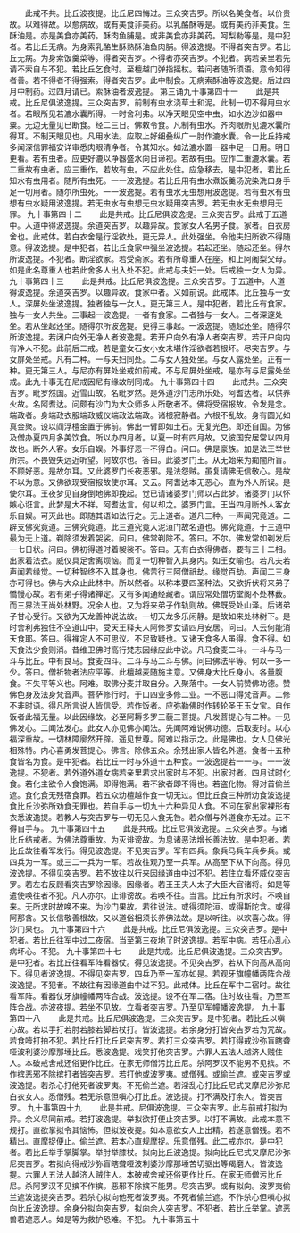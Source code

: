 <!-- { "loadSidebar": true } -->
　　此戒不共。比丘波夜提。比丘尼四悔过。三众突吉罗。所以名美食者。以价贵故。以难得故。以愈病故。或有美食非美药。以乳酪酥等是。或有美药非美食。生酥油是。亦是美食亦美药。酥肉鱼脯是。或非美食亦非美药。呵梨勒等是。是中犯者。若比丘无病。为身索乳酪生酥熟酥油鱼肉脯。得波逸提。不得者突吉罗。若比丘无病。为身索饭羹菜等。得者突吉罗。不得者亦突吉罗。不犯者。病若亲里若先请不索自与不犯。若比丘乞食时。至檀越门弹指摇杖。若问者随所须语。意令知得者善。若不得者不得强索。得者突吉罗。此中制食。无病索酥油等波逸提。后过四月中制药。过四月请已。索酥油者波逸提。
第三诵九十事第四十一
　　此是共戒。比丘尼俱波逸提。三众突吉罗。前制有虫水浇草土和泥。此制一切不得用虫水者。若眼所见若漉水囊所得。一时舍利弗。以净天眼见空中虫。如水边沙如器中粟。无边无量见已断食。经二三日。佛敕令食。凡制有虫水。齐肉眼所见漉水囊所得耳。不制天眼见也。凡用水法。应取上好细叠纵广一肘作漉水囊。令一比丘持戒多闻深信罪福安详审悉肉眼清净者。令其知水。如法漉水置一器中足一日用。明日更看。若有虫者。应更好漉以净器盛水向日谛视。若故有虫。应作二重漉水囊。若二重故有虫者。应三重作。若故有虫。不应此处住。应急移去。是中犯者。若比丘知水有虫用者。随所有虫死。一一波逸提。若比丘用有虫水煮饭羹汤浣染洗口身手足一切用者。随尔所虫死。一一波逸提。若有虫水无虫想用波逸提。若有虫水有虫想有虫水疑用波逸提。若无虫水有虫想无虫水疑用突吉罗。若无虫水无虫想用无罪。
九十事第四十二
　　此是共戒。比丘尼俱波逸提。三众突吉罗。此戒于五道中。人道中得波逸提。余道突吉罗。以趣异故。食家女人名男子食。家者。白衣房舍也。此戒体。若白衣舍是行淫欲处。更无异人。此处强坐。令他夫妇所欲不得随意。得波逸提。是中犯者。若比丘食家中强坐波逸提。若起还坐。随起还坐。得尔所波逸提。不犯者。断淫欲家。若受斋家。若有所尊重人在座。和上阿阇梨父母。如是此名尊重人也若此舍多人出入处不犯。此戒与夫妇一处。后戒独一女人为异。
九十事第四十三
　　此是共戒。比丘尼俱波逸提。三众突吉罗。于五道中。人道得波逸提。余道突吉罗。以趣异故。食家中者。义如前说。此戒体。比丘独与一女人。深屏处坐波逸提。独者独与一女人。更无第三人。是中犯者。若比丘有食家。独与一女人共坐。三事起一波逸提。一者有食家。二者独与一女人。三者深邃处坐。若从坐起还坐。随得尔所波逸提。更得三事起。一波逸提。随起还坐。随得尔所波逸提。若闭户向外无净人者波逸提。若开户向外有净人者突吉罗。若开户向内有净人不犯。此前后二戒。若是童女石女小女未堪作淫欲者若根坏。尽突吉罗。与女屏处坐戒。凡有二种。一与夫妇同处。二与女人独处坐。与女人露处坐。正有一种。更无第三人。与尼亦有屏处坐戒如前戒。不与尼屏处坐戒。是亦有与尼露处坐戒。此九十事无在尼戒因尼有缘故制同戒。
九十事第四十四
　　此戒共。三众突吉罗。毗罗然国。近雪山故。名毗罗然。是外道沙门志所乐处。阿耆达者。以供养火故。名阿耆达。问颇有沙门为大众师多人所敬者不。佛将受宿报故。令发是念。端政者。身端政衣服端政威仪端政法端政。诸根寂静者。六根不乱故。身有圆光如真金聚。设以阎浮檀金置于佛前。佛出一臂即如土石。无复光色。即还自国。为佛及僧办夏四月多美饮食。所以办四月者。以夏一时有四月故。又彼国安居常以四月故也。断外人客。女乐自娱。外事好恶一不得白。问曰。佛是豪族。加是法王举世所宗。不畏毁失远近听望。何故尔也。答曰。此婆罗门王。从无始来为痴闇所盲。不顾好恶。是故尔耳。又此婆罗门长夜恶邪。是法怨贼。虽复请佛无信敬心。是故不以为意。又佛欲现受宿报故使尔耳。又云。阿耆达本无恶心。直为外人所误。是使尔耳。王夜梦见自身倒地佛即挽起。觉已请诸婆罗门师以占此梦。诸婆罗门以怀嫉心诳言。此梦是大不祥。阿耆达言。何以却之。婆罗门言。王当四月断外人客女乐自娱。可灭此也。即随其语如法行之。无上道者。道凡三种。一声闻究竟道。二辟支佛究竟道。三佛究竟道。此三道究竟入泥洹门故名道也。佛究竟道。于三道中最为无上道。剃除须发着袈裟。问曰。佛常剃除不。答曰。不尔。佛发常如剃发后一七日状。问曰。佛初得道时着袈裟不。答曰。无有白衣得佛者。要有三十二相。出家着法衣。威仪具足舍离烦恼。而复一切种智入其身内。如王女喻也。若凡夫若声闻若缘觉。一切种智终不入其身也。佛苦行三阿僧祇劫。缘觉百劫。声闻二三身亦可得也。佛与大众止此林中。所以然者。以称本要四圣种法。又欲折伏将来弟子憍慢心故。若有弟子得诸禅定。又有多闻通经藏者。谓应常处僧坊堂阁不处林薮。而三界法王尚处林野。况余人也。又为将来弟子作轨则故。佛既受处山泽。后诸弟子甘心受行。又欲为天龙善神说法故。一切天龙多乐闲静。是故如来处林树下。是时舍利弗独住不空道山中。受天王释夫人阿修罗女请四月安居。问曰。人云何能消天食耶。答曰。得禅定人不可思议。不足致疑也。又诸天食多人虽得。食不得。如天食法少食则消。昔维卫佛时高行梵志因缘应此中说。凡马食麦二斗。一斗与马一斗与比丘。中有良马。食麦四斗。二斗与马二斗与佛。问曰佛法平等。何以一多一少。答曰。僧祈物者法应平等。此檀越麦随施主意。又佛身大比丘身小。各量腹食。不失平等义也。阿难。取佛分麦并取自分。入聚落中。一女人前赞佛功德。赞佛色身及法身梵音声。菩萨修行时。于口四业多修二业。一不恶口得梵音声。二修不非时语。得凡所言说人皆信受。若作饭者。应弥勒佛时作转轮圣王玉女宝。自作饭者此福无量。以此因缘故。必至阿耨多罗三藐三菩提。凡发菩提心有二种。一见佛发心。二闻法发心。此女人亦见佛亦闻法。先闻阿难说佛功德。后取麦时。以心福深重故。一切林障廓然开辟。遥见世尊。阿难以指示之。此是佛也。女人见佛光相殊特。内心喜勇发菩提心。佛言。除佛五众。余残出家人皆名外道。食者十五种食皆名为食。是中犯者。若比丘一时与外道十五种食。一波逸提若一一与。一一波逸提。不犯者。若外道外道女病若亲里若求出家时与不犯。出家时者。四月试时化食。若化主欲令人食饱满。即得饱满。若不欲者即不得也。若盗化物。得对首偷兰遮。食化食无残宿食罪。若五众劝檀越作食一切无过。但比丘食三种所劝食波逸提食比丘沙弥所劝食无罪也。若自手与一切九十六种异见人食。不问在家出家裸形有衣悉波逸提。若教人与突吉罗与一切无见人食无咎。若众僧与外道食亦无过。正不得自手与。
九十事第四十五
　　此是共戒。比丘尼俱波逸提。三众突吉罗。与诸比丘结戒者。为佛法尊重故。为灭诽谤故。为息诸恶法增长善法故。是中犯者。若比丘故往看军发行。得见波逸提。不见突吉罗。军有四兵。象兵马兵车兵步兵。或四兵为一军。或三二一兵为一军。若故往观乃至一兵军。从高至下从下向高。得见波逸提。不得见突吉罗。若不故往以行来因缘道由中过不犯。若住立看坏威仪突吉罗。若左右反顾看突吉罗除因缘。因缘者。若王王夫人太子大臣大官诸将。如是等遣使唤往者不犯。凡人亦尔。止诽谤故。若唤不往。当言。比丘有所求时。不唤自来。无所求时故唤不来。为沙门果故。若往说法。或得须陀洹。或得斯陀含。或得阿那含。又长信敬善根故。又以道俗相须长养佛法故。是以听往。以欢喜心故。得沙门果也。
九十事第四十六
　　此是共戒。比丘尼俱波逸提。三众突吉罗。是中犯者。若比丘往军中过二夜宿。当至第三夜地了时波逸提。若军中病。若狂心乱心病坏心。不犯。
九十事第四十七
　　此是共戒。比丘尼俱波逸提。三众突吉罗。是中犯者。若比丘往看军阵看器仗。得见波逸提。不见突吉罗。若从下向高从高向下。得见者波逸提。不得见突吉罗。四兵乃至一军亦如是。若观牙旗幢幡两阵合战波逸提。不犯者。不故往有因缘道由中过不犯。此戒体。比丘在军中二宿时。故往看军阵。看器仗牙旗幢幡两阵合战。波逸提。设不在军二宿。住时故往看。乃至军阵合战。亦波夜提。若坐不见故。立看者突吉罗。乃至见军幢幡波逸提。
九十事第四十八
　　此是共戒。比丘尼俱波逸提。三众突吉罗。是中犯者。若比丘以嗔心故。若以手打若肘若膝若脚若杖打。皆波逸提。若余身分打皆突吉罗若为咒故。若食噎打拍不犯。若比丘打比丘尼突吉罗。若打三众突吉罗。若打得戒沙弥盲瞎聋哑波利婆沙摩那埵比丘。悉波逸提。戏笑打他突吉罗。六罪人五法人越济人贼住人。本破戒舍戒还俗更作比丘。在家无师僧污比丘尼。杀阿罗汉不能男不见摈。不作摈恶邪不除摈打者皆突吉罗。若打他或波罗夷。或僧残。或偷兰遮。或突吉罗或波逸提。若杀心打他死者波罗夷。不死偷兰遮。若淫乱心打比丘尼式叉摩尼沙弥尼白衣女人。悉僧残。若无杀意但嗔心打比丘。波逸提。打不满及打余人。皆突吉罗。
九十事第四十九
　　此是共戒。尼俱波逸提。三众突吉罗。此与前戒打拟为异。余义尽同前戒。若打波逸提。举拟欲打便止突吉罗。以打不满故。此戒本意不规打。直欲掌拟令其恼怖。但拟波夜提。如本意欲女人上出精。若遂意僧残。若不精出。直摩捉便止。偷兰遮。若本心直规摩捉。乐意僧残。此二戒亦尔。是中犯者。若比丘举手掌脚掌。举肘举膝杖。拟向比丘波逸提。拟向比丘尼式叉摩尼沙弥尼突吉罗。若拟向得戒沙弥盲瞎聋哑波利婆沙摩那埵苦切驱出等羯磨人。皆波逸提。六罪人五法人越济人贼住人。本破戒舍戒还俗更作比丘。在家无师僧污比丘尼。杀阿罗汉不见摈不作摈。恶邪不除摈不能男。尽突吉罗。或有拟向。波罗夷偷兰遮波逸提突吉罗。若杀心拟向他死者波罗夷。不死者偷兰遮。不作杀心但嗔心拟向比丘波逸提。余身分拟向突吉罗。拟向余人突吉罗。不犯者。若比丘举掌。遮恶兽若遮恶人。如是等为救护恐难。不犯。
九十事第五十
